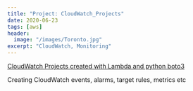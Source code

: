 ```yaml
---
title: "Project: CloudWatch_Projects"
date: 2020-06-23
tags: [aws]
header:
  image: "/images/Toronto.jpg"
excerpt: "CloudWatch, Monitoring"
---
```


[CloudWatch Projects created with Lambda and python boto3](https://github.com/cheonu/CloudWatch_Projects)

Creating CloudWatch events, alarms, target rules, metrics etc
